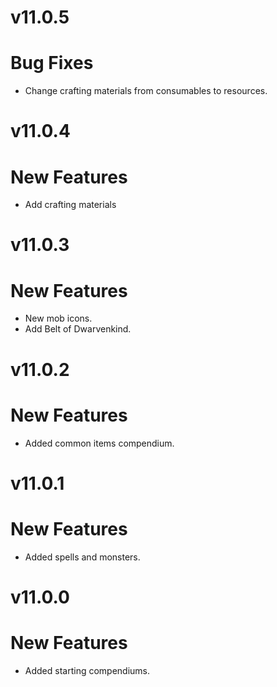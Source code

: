 # v11.0.5
# Bug Fixes
- Change crafting materials from consumables to resources.
# v11.0.4
# New Features
- Add crafting materials
# v11.0.3
# New Features
- New mob icons.
- Add Belt of Dwarvenkind.
# v11.0.2
# New Features
- Added common items compendium.
# v11.0.1
# New Features
- Added spells and monsters.
# v11.0.0
# New Features
- Added starting compendiums.
